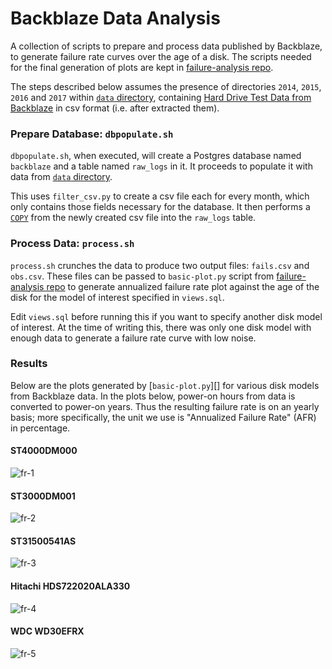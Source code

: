 # Backblaze Data Analysis

A collection of scripts to prepare and process data published by Backblaze, to
generate failure rate curves over the age of a disk. The scripts needed for the
final generation of plots are kept in [failure-analysis repo][].

The steps described below assumes the presence of directories `2014`, `2015`,
`2016` and `2017` within [`data` directory][], containing [Hard Drive Test Data
from Backblaze][backblaze] in csv format (i.e. after extracted them).

[failure-analysis repo]: https://gitlab.com/johncf/failure-analysis
[`data` directory]: ./data
[backblaze]: https://www.backblaze.com/b2/hard-drive-test-data.html

### Prepare Database: `dbpopulate.sh`

`dbpopulate.sh`, when executed, will create a Postgres database named
`backblaze` and a table named `raw_logs` in it. It proceeds to populate it with
data from [`data` directory][].

This uses `filter_csv.py` to create a csv file each for every month, which only
contains those fields necessary for the database. It then performs a [`COPY`][]
from the newly created csv file into the `raw_logs` table.

[`COPY`]: https://www.postgresql.org/docs/current/static/sql-copy.html

### Process Data: `process.sh`

`process.sh` crunches the data to produce two output files: `fails.csv` and
`obs.csv`. These files can be passed to `basic-plot.py` script from
[failure-analysis repo][failure-analysis] to generate annualized failure rate plot
against the age of the disk for the model of interest specified in `views.sql`.

Edit `views.sql` before running this if you want to specify another disk model
of interest. At the time of writing this, there was only one disk model with
enough data to generate a failure rate curve with low noise.

[failure-analysis]: https://gitlab.com/johncf/failure-analysis

### Results

Below are the plots generated by [`basic-plot.py`][] for various disk models
from Backblaze data. In the plots below, power-on hours from data is converted
to power-on years. Thus the resulting failure rate is on an yearly basis; more
specifically, the unit we use is "Annualized Failure Rate" (AFR) in percentage.

#### ST4000DM000

![fr-1](https://i.imgur.com/VRJQG8ql.png)

#### ST3000DM001

![fr-2](https://i.imgur.com/Y4kzn5Yl.png)

#### ST31500541AS

![fr-3](https://i.imgur.com/LPIvrzGl.png)

#### Hitachi HDS722020ALA330

![fr-4](https://i.imgur.com/krPjb8Bl.png)

#### WDC WD30EFRX

![fr-5](https://i.imgur.com/fsYYpLvl.png)


